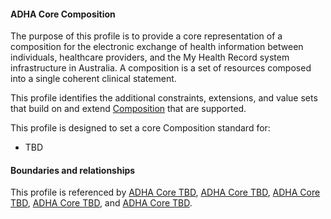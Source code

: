 #### ADHA Core Composition
The purpose of this profile is to provide a core representation of a composition for the electronic exchange of health information between individuals, healthcare providers, and the My Health Record system infrastructure in Australia. A composition is a set of resources composed into a single coherent clinical statement.

This profile identifies the additional constraints, extensions, and value sets that build on and extend [Composition](http://hl7.org/fhir/R4/composition.html) that are supported. 

This profile is designed to set a core Composition standard for:
* TBD

#### Boundaries and relationships
This profile is referenced by 
[ADHA Core TBD](StructureDefinition-dh-tbd-core-1.html), 
[ADHA Core TBD](StructureDefinition-dh-tbd-core-1.html), 
[ADHA Core TBD](StructureDefinition-dh-tbd-core-1.html), 
[ADHA Core TBD](StructureDefinition-dh-tbd-core-1.html), and 
[ADHA Core TBD](StructureDefinition-dh-tbd-core-1.html).